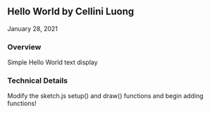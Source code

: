 ## Hello World by Cellini Luong
January 28, 2021


### Overview
Simple Hello World text display


### Technical Details

Modify the sketch.js setup() and draw() functions and begin adding functions!